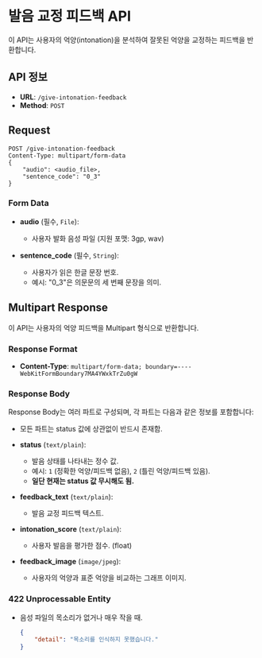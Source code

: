 # 발음 교정 피드백 API

이 API는 사용자의 억양(intonation)을 분석하여 잘못된 억양을 교정하는 피드백을 반환합니다.

## API 정보

- **URL**: `/give-intonation-feedback`
- **Method**: `POST`

## Request
```http
POST /give-intonation-feedback
Content-Type: multipart/form-data
{
    "audio": <audio_file>,
    "sentence_code": "0_3"
}
```
### Form Data

- **audio** (필수, `File`):
  - 사용자 발화 음성 파일 (지원 포맷: 3gp, wav)
  
- **sentence_code** (필수, `String`):
  - 사용자가 읽은 한글 문장 번호. 
  - 예시: "0_3"은 의문문의 세 번째 문장을 의미.

## Multipart Response

이 API는 사용자의 억양 피드백을 Multipart 형식으로 반환합니다.

### Response Format

- **Content-Type**: `multipart/form-data; boundary=----WebKitFormBoundary7MA4YWxkTrZu0gW`

### Response Body

Response Body는 여러 파트로 구성되며, 각 파트는 다음과 같은 정보를 포함합니다:
- 모든 파트는 status 값에 상관없이 반드시 존재함.

- **status** (`text/plain`):
  - 발음 상태를 나타내는 정수 값.
  - 예시: `1` (정확한 억양/피드백 없음), `2` (틀린 억양/피드백 있음).
  - **일단 현재는 status 값 무시해도 됨.**

- **feedback_text** (`text/plain`):
  - 발음 교정 피드백 텍스트.

- **intonation_score** (`text/plain`):
  - 사용자 발음을 평가한 점수. (float)

- **feedback_image** (`image/jpeg`):
  - 사용자의 억양과 표준 억양을 비교하는 그래프 이미지.

### 422 Unprocessable Entity
- 음성 파일의 목소리가 없거나 매우 작을 때.
    ```json
    {
        "detail": "목소리를 인식하지 못했습니다."
    }
    ```